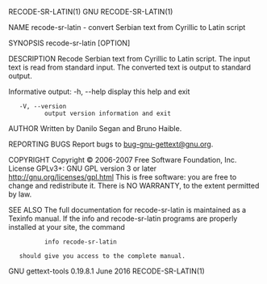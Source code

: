 RECODE-SR-LATIN(1)                   GNU                   RECODE-SR-LATIN(1)

NAME
       recode-sr-latin - convert Serbian text from Cyrillic to Latin script

SYNOPSIS
       recode-sr-latin [OPTION]

DESCRIPTION
       Recode  Serbian text from Cyrillic to Latin script.  The input text is
       read from standard input.  The converted text is  output  to  standard
       output.

   Informative output:
       -h, --help
              display this help and exit

       -V, --version
              output version information and exit

AUTHOR
       Written by Danilo Segan and Bruno Haible.

REPORTING BUGS
       Report bugs to <bug-gnu-gettext@gnu.org>.

COPYRIGHT
       Copyright  © 2006-2007 Free Software Foundation, Inc.  License GPLv3+:
       GNU GPL version 3 or later <http://gnu.org/licenses/gpl.html>
       This is free software: you are free to  change  and  redistribute  it.
       There is NO WARRANTY, to the extent permitted by law.

SEE ALSO
       The  full documentation for recode-sr-latin is maintained as a Texinfo
       manual.   If  the  info  and  recode-sr-latin  programs  are  properly
       installed at your site, the command

              info recode-sr-latin

       should give you access to the complete manual.

GNU gettext-tools 0.19.8.1        June 2016                RECODE-SR-LATIN(1)
